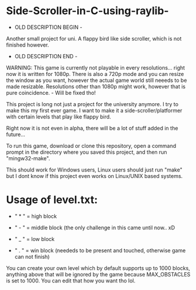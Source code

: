 # Side-Scroller-in-C-using-raylib-

- OLD DESCRIPTION BEGIN -

Another small project for uni. A flappy bird like side scroller, which is not finished however.
- OLD DESCRIPTION END -

WARNING: This game is currently not playable in every resolutions... right now it is written for 1080p. There is also a 720p mode and you can resize the window as you want, however the actual game world still neeeds to be made resizable. Resolutions other than 1080p might work, however that is pure coincidence. - Will be fixed tho!

This project is long not just a project for the university anymore. I try to make this my first ever game.
I want to make it a side-scroller/platformer with certain levels that play like flappy bird.

Right now it is not even in alpha, there will be a lot of stuff added in the future...

To run this game, download or clone this repository, open a command prompt in the directory where you saved this project,
and then run "mingw32-make".

This should work for Windows users, Linux users should just run "make" but I dont know
if this project even works on Linux/UNIX based systems.

# Usage of level.txt:

- " * " = high block

- " - " = middle block (the only challenge in this came until now.. xD

- " _ " = low block

- " . " = win block (neededs to be present and touched, otherwise game can not finish)

You can create your own level which by default supports up to 1000 blocks, anything above that will be ignored by the game
because MAX_OBSTACLES is set to 1000. You can edit that how you want tho lol.
